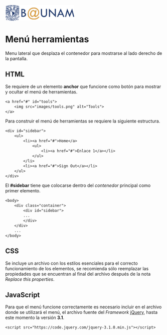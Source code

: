 ![alt text](../images/b-unam.png "B@UNAM") 
# Menú herramientas
Menu lateral que desplaza el contenedor para mostrarse al lado derecho de la pantalla.

## HTML
Se requiere de un elemento __anchor__ que funcione como botón para mostrar y ocultar el menú de herramientas.
```
<a href="#" id="tools">
	<img src="images/tools.png" alt="Tools">
</a>
```
Para construir el menú de herramientas se requiere la siguiente estructura.
```
<div id="sidebar">
	<ul>
		<li><a href="#">Home</a>
			<ul>
				<li><a href="#">Enlace 1</a></li>
			</ul>
		</li>
		<li><a href="#">Sign Out</a></li>
	</ul>
</div>
```
El __#sidebar__ tiene que colocarse dentro del _contenedor_ principal como primer elemento.
```
<body>
	<div class="container">
		<div id="sidebar">
		...
		</div>
	</div>
	...
</body>
```

## CSS
Se incluye un archivo con los estilos esenciales para el correcto funcionamiento de los elementos, se recomienda sólo reemplazar las propiedades que se encuentran al final del archivo después de la nota _Replace this properties_.

## JavaScript
Para que el menú funcione correctamente es necesario incluir en el archivo donde se utilizará el menú, el archivo fuente del _Framework_ [jQuery](https://code.jquery.com/jquery-3.1.0.min.js), hasta este momento la versión __3.1__.
```
<script src="https://code.jquery.com/jquery-3.1.0.min.js"></script>
```
